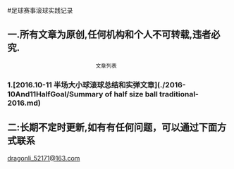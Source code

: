 #足球赛事滚球实践记录

## 一.所有文章为原创,任何机构和个人不可转载,违者必究.
								文章列表
### 1.[2016.10-11 半场大小球滚球总结和实弹文章](./2016-10And11HalfGoal/Summary of  half size ball traditional-2016.md)




## 二:长期不定时更新,如有有任何问题，可以通过下面方式联系
 <dragonli_52171@163.com> 




